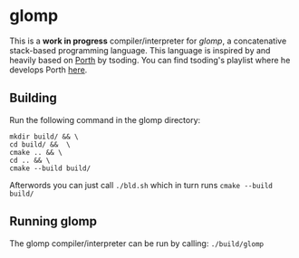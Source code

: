 # glomp
This is a **work in progress** compiler/interpreter for *glomp*, a concatenative stack-based programming language. This language is inspired by and heavily based on [Porth](https://gitlab.com/tsoding/porth) by tsoding. You can find tsoding's playlist where he develops Porth [here](https://youtube.com/playlist?list=PLpM-Dvs8t0VbMZA7wW9aR3EtBqe2kinu4&si=vyidfjAP-EN7_VSV).

## Building
Run the following command in the glomp directory:
```
mkdir build/ && \
cd build/ &&  \
cmake .. && \
cd .. && \
cmake --build build/
```

Afterwords you can just call `./bld.sh` which in turn runs `cmake --build build/`

## Running glomp
The glomp compiler/interpreter can be run by calling: `./build/glomp`

